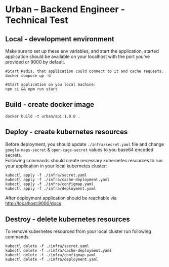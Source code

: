 # Urban – Backend Engineer - Technical Test

## Local - development environment
Make sure to set up these env variables, and start the application, started application should be available on your localhost with the port you've provided or 9000 by default.
```shell
#Start Redis, that application could connect to it and cache requests.
docker compose up -d

#Start application on you local machine:
npm ci && npm run start
```

 

## Build - create docker image
```shell
docker build -t urban/api:1.0.0 .
```

## Deploy - create kubernetes resources
Before deployment, you should update `./infra/secret.yaml` file and change `google-maps-secret` & `open-cage-secret` values to you base64 encoded secrets.  
Following commands should create necessary kubernetes resources to run your application in your local kubernetes cluster:
```shell
kubectl apply -f ./infra/secret.yaml
kubectl apply -f ./infra/cache-deployment.yaml
kubectl apply -f ./infra/configmap.yaml
kubectl apply -f ./infra/deployment.yaml
```
After deployment application should be reachable via [http://localhost:9000/docs](http://localhost:9000/docs) 

## Destroy - delete kubernetes resources
To remove kubernetes resourced from your local cluster run following commands.
```shell
kubectl delete -f ./infra/secret.yaml
kubectl delete -f ./infra/cache-deployment.yaml
kubectl delete -f ./infra/configmap.yaml
kubectl delete -f ./infra/deployment.yaml
```